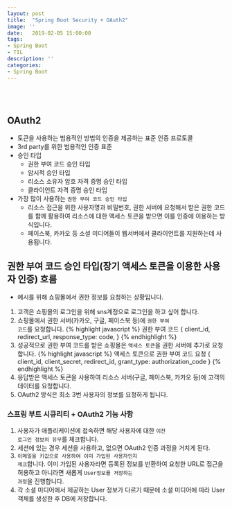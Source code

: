 ```yaml
---
layout: post
title:  "Spring Boot Security + OAuth2"
image: ''
date:   2019-02-05 15:00:00
tags:
- Spring Boot
- TIL
description: ''
categories:
- Spring Boot
---
```


<br/>
<br/>

## OAuth2
- 토큰을 사용하는 범용적인 방법의 인증을 제공하는 표준 인증 프로토콜
- 3rd party를 위한 범용적인 인증 표준
- 승인 타입
    - 권한 부여 코드 승인 타입
    - 암시적 승인 타입
    - 리소스 소유자 암호 자격 증명 승인 타입
    - 클라이언트 자격 증명 승인 타입
- 가장 많이 사용하는 <code>권한 부여 코드 승인 타입</code>
    - 리소스 접근을 위한 사용자명과 비밀번호, 권한 서버에 요청해서 받은 권한 코드를 함께 활용하여 리소스에 대한 액세스 토큰을 받으면 이를 인증에 이용하는 방식입니다.
    - 페이스북, 카카오 등 소셜 미디어들이 웹서버에서 클라이언트를 지원하는데 사용됩니다.

## 권한 부여 코드 승인 타입(장기 액세스 토큰을 이용한 사용자 인증) 흐름
- 예시를 위해 쇼핑몰에서 권한 정보를 요청하는 상황입니다.
1.  고객은 쇼핑몰의 로그인을 위해 sns계정으로 로그인을 하고 싶어 합니다.
2. 쇼핑몰에서 권한 서버(카카오, 구글, 페이스북 등)에 <code>권한 부여 코드</code>를 요청합니다.
{% highlight javascript %}
권한 부여 코드
    {
        client_id,
        redirect_url,
        response_type: code,
    }
{% endhighlight %}
3. 성공적으로 권한 부여 코드를 받은 쇼핑몰은 <code>액세스 토큰</code>을 권한 서버에 추가로 요청합니다.
{% highlight javascript %}
액세스 토큰으로 권한 부여 코드 요청
    {
        client_id,
        client_secret,
        redirect_id,
        grant_type: authorization_code
    }
{% endhighlight %}
4. 응답받은 액세스 토큰을 사용하여 리소스 서버(구글, 페이스북, 카카오 등)에 고객의 데이터를 요청합니다.
5. OAuth2 방식은 최소 3번 사용자의 정보를 요청하게 됩니다.

### 스프링 부트 시큐리티 + OAuth2 기능 사항

1. 사용자가 애플리케이션에 접속하면 해당 사용자에 대한 <code>이전 로그인 정보의 유무</code>를 체크합니다.
2. 세션에 있는 경우 세션을 사용하고, 없으면 OAuth2 인증 과정을 거치게 된다.
3. <code>이메일을 키값으로 사용하여 이미 가입된 사용자인지 체크</code>합니다. 이미 가입된 사용자라면 등록된 정보를 반환하여 요청한 URL로 접근을 허용하고 아니라면 새롭게 <code>User정보를 저장하는 과정</code>을 진행합니다.
4. 각 소셜 미디어에서 제공하는 User 정보가 다르기 때문에 소셜 미디어에 따라 User 객체를 생성한 후 DB에 저장합니다.